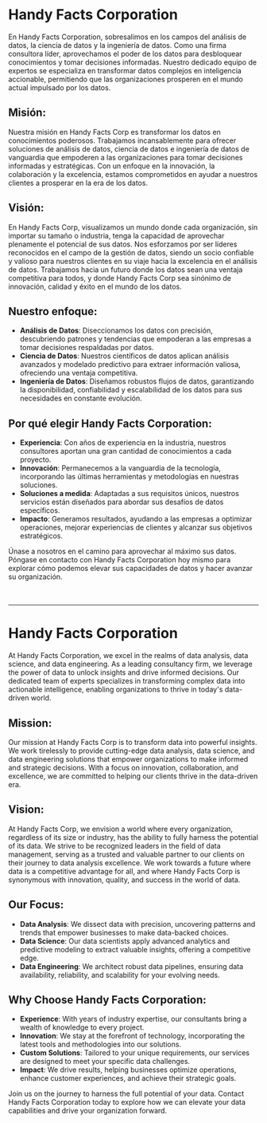 # **Handy Facts Corporation**

En Handy Facts Corporation, sobresalimos en los campos del análisis de datos, la ciencia de datos y la ingeniería de datos. Como una firma consultora líder, aprovechamos el poder de los datos para desbloquear conocimientos y tomar decisiones informadas. Nuestro dedicado equipo de expertos se especializa en transformar datos complejos en inteligencia accionable, permitiendo que las organizaciones prosperen en el mundo actual impulsado por los datos.

## **Misión:**
Nuestra misión en Handy Facts Corp es transformar los datos en conocimientos poderosos. Trabajamos incansablemente para ofrecer soluciones de análisis de datos, ciencia de datos e ingeniería de datos de vanguardia que empoderen a las organizaciones para tomar decisiones informadas y estratégicas. Con un enfoque en la innovación, la colaboración y la excelencia, estamos comprometidos en ayudar a nuestros clientes a prosperar en la era de los datos.

## **Visión:**
En Handy Facts Corp, visualizamos un mundo donde cada organización, sin importar su tamaño o industria, tenga la capacidad de aprovechar plenamente el potencial de sus datos. Nos esforzamos por ser líderes reconocidos en el campo de la gestión de datos, siendo un socio confiable y valioso para nuestros clientes en su viaje hacia la excelencia en el análisis de datos. Trabajamos hacia un futuro donde los datos sean una ventaja competitiva para todos, y donde Handy Facts Corp sea sinónimo de innovación, calidad y éxito en el mundo de los datos.

## **Nuestro enfoque:**
- **Análisis de Datos**: Diseccionamos los datos con precisión, descubriendo patrones y tendencias que empoderan a las empresas a tomar decisiones respaldadas por datos.
- **Ciencia de Datos**: Nuestros científicos de datos aplican análisis avanzados y modelado predictivo para extraer información valiosa, ofreciendo una ventaja competitiva.
- **Ingeniería de Datos**: Diseñamos robustos flujos de datos, garantizando la disponibilidad, confiabilidad y escalabilidad de los datos para sus necesidades en constante evolución.

## **Por qué elegir Handy Facts Corporation:**
- **Experiencia**: Con años de experiencia en la industria, nuestros consultores aportan una gran cantidad de conocimientos a cada proyecto.
- **Innovación**: Permanecemos a la vanguardia de la tecnología, incorporando las últimas herramientas y metodologías en nuestras soluciones.
- **Soluciones a medida**: Adaptadas a sus requisitos únicos, nuestros servicios están diseñados para abordar sus desafíos de datos específicos.
- **Impacto**: Generamos resultados, ayudando a las empresas a optimizar operaciones, mejorar experiencias de clientes y alcanzar sus objetivos estratégicos.

Únase a nosotros en el camino para aprovechar al máximo sus datos. Póngase en contacto con Handy Facts Corporation hoy mismo para explorar cómo podemos elevar sus capacidades de datos y hacer avanzar su organización.
<br>
<br>
<br>

---

# **Handy Facts Corporation**

At Handy Facts Corporation, we excel in the realms of data analysis, data science, and data engineering. As a leading consultancy firm, we leverage the power of data to unlock insights and drive informed decisions. Our dedicated team of experts specializes in transforming complex data into actionable intelligence, enabling organizations to thrive in today's data-driven world.

## **Mission:**
Our mission at Handy Facts Corp is to transform data into powerful insights. We work tirelessly to provide cutting-edge data analysis, data science, and data engineering solutions that empower organizations to make informed and strategic decisions. With a focus on innovation, collaboration, and excellence, we are committed to helping our clients thrive in the data-driven era.

## **Vision:**
At Handy Facts Corp, we envision a world where every organization, regardless of its size or industry, has the ability to fully harness the potential of its data. We strive to be recognized leaders in the field of data management, serving as a trusted and valuable partner to our clients on their journey to data analysis excellence. We work towards a future where data is a competitive advantage for all, and where Handy Facts Corp is synonymous with innovation, quality, and success in the world of data.

## **Our Focus:**
- **Data Analysis**: We dissect data with precision, uncovering patterns and trends that empower businesses to make data-backed choices.
- **Data Science**: Our data scientists apply advanced analytics and predictive modeling to extract valuable insights, offering a competitive edge.
- **Data Engineering**: We architect robust data pipelines, ensuring data availability, reliability, and scalability for your evolving needs.

## **Why Choose Handy Facts Corporation:**
- **Experience**: With years of industry expertise, our consultants bring a wealth of knowledge to every project.
- **Innovation**: We stay at the forefront of technology, incorporating the latest tools and methodologies into our solutions.
- **Custom Solutions**: Tailored to your unique requirements, our services are designed to meet your specific data challenges.
- **Impact**: We drive results, helping businesses optimize operations, enhance customer experiences, and achieve their strategic goals.

Join us on the journey to harness the full potential of your data. Contact Handy Facts Corporation today to explore how we can elevate your data capabilities and drive your organization forward.

